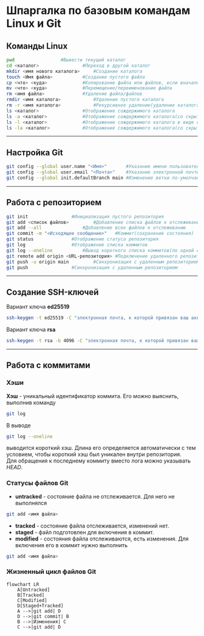 # Шпаргалка по базовым командам Linux и Git
## Команды Linux
```bash
pwd					#Вывести текущий каталог
cd <каталог>				#Переход в другой каталог
mkdir <имя нового каталога>		#Создание каталога
touch <Имя файла> 			#Создание пустого файла
cp <что> <куда> 			#Копирование файла или файлов, если вначале перечислить список файлов
mv <что> <куда>				#Перемещение/переименование файла
rm <имя файла>				#Удаление файла/файлов
rmdir <имя каталога>			#Удаление пустого каталога
rm -r <имя каталога>			#Рекурсивное удаление(удаление каталога вместе с содержимым)
ls <каталог>				#Отображение сождержимого каталога
ls -a <каталог>				#Отображение сождержимого каталога(со скрытыми файлами/каталогами)
ls -l <каталог>				#Отображение сождержимого каталога в виде списка
ls -la <каталог>			#Отображение сождержимого каталога(со скрытыми файлами/каталогами) в виде списка
```
---
## Настройка Git
```bash
git config --global user.name "<Имя>"		#Указание имени пользователя для отображения в системе
git config --global user.email "<Почта>"	#Указание электронной почты пользователя для отображения в системе
git config --global init.defaultBranch main	#Изменение ветки по-умолчанию на main
```
---
## Работа с репозиторием
```bash
git init				#Инициализация пустого репозитория
git add <список файлов>			#Добавление списка файлов к отслеживанию
git add --all				#Добавление всех файлов к отслеживанию
git commit -m "<Исходящее сообщение>"	#Коммит(сохранение состояния)
git status				#Отображение статуса репозитория
git log					#Отображение списка коммитов
git log --oneline			#Вывод короткого списка коммитов(по одной строке на каждый)
git remote add origin <URL-репозитория>	#Подключение удаленного репозитория
git push -u origin main			#Синхронизация с удаленным репозиторием(первоначальная)
git push				#Синхронизация с удаленным репозиторием
```
---
## Создание SSH-ключей
Вариант ключа **ed25519**
```bash
ssh-keygen -t ed25519 -C "электронная почта, к которой привязан ваш аккаунт на GitHub"
```
Вариант ключа **rsa**
```bash
ssh-keygen -t rsa -b 4096 -C "электронная почта, к которой привязан ваш аккаунт на GitHub"
```
---
## Работа с коммитами
### Хэши
**Хэш** - уникальный идентификатор коммита. Его можно выяснить, выполнив команду
```bash
git log
```
В выводе
```bash
git log --oneline
```
выводится короткий хэш. Длина его определяется автоматически с тем условием, чтобы короткий хэш был уникален внутри репозитория.  
Для обращения к последнему коммиту вместо лога можно указывать *HEAD*.
### Статусы файлов Git
- **untracked** - состояние файла не отслеживается. Для него не выполнялся
```bash
git add <имя файла>
```
- **tracked** - состояние файла отслеживается, изменений нет.
- **staged** - файл подготовлен для включения в коммит.
- **modified** - состояния файла отслеживаются, есть изменения. Для включения его в коммит нужно выполнить
```bash
git add <имя файла>
```
### Жизненный цикл файлов Git
```mermaid
flowchart LR
    A[Untracked]
    B[Tracked]
    C[Modified]
    D[Staged+Tracked]
    A -->|git add| D
    D -->|git commit| B
    B -->|Изменения| C
    C -->|git add| D
```